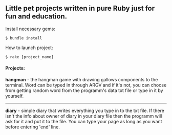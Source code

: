 ## Little pet projects written in pure Ruby just for fun and education.
Install necessary gems:

	$ bundle install

How to launch project:

	$ rake [project_name]

#### Projects:

**hangman** - the hangman game with drawing gallows components to the terminal.
Word can be typed in through ARGV and if it's not, you can choose from getting random word
from the programm's data txt file or type in it by yourself.
___
**diary** - simple diary that writes everything you type in to the txt file.
If there isn't the info about owner of diary in your diary file then the programm will ask for it and put it to the file.
You can type your page as long as you want before entering 'end' line.